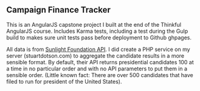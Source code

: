 <h2>Campaign Finance Tracker</h2>

<p>This is an AngularJS capstone project I built at the end of the Thinkful AngularJS course. Includes Karma tests, including a test during the Gulp build to makes sure unit tests pass before deployment to Github ghpages.</p>

<p>All data is from <a href="http://sunlightfoundation.com/api/" target="_blank">Sunlight Foundation API</a>. I did create a PHP service on my server (stuartdotson.com) to aggregate the candidate results in a more sensible format. By default, their API returns presidential candidates 100 at a time in no particular order and with no API parameters to put them in a sensible order. (Little known fact: There are over 500 candidates that have filed to run for president of the United States).</p>
